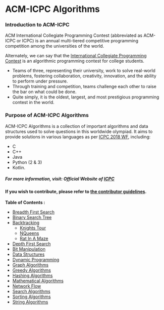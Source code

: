 # ACM-ICPC Algorithms

### Introduction to ACM-ICPC
ACM International Collegiate Programming Contest (abbreviated as ACM-ICPC or ICPC) is an annual multi-tiered competitive programming competition among the universities of the world.

Alternately, we can say that the [International Collegiate Programming Contest](https://en.wikipedia.org/wiki/ACM_International_Collegiate_Programming_Contest) is an algorithmic programming contest for college students.
- Teams of three, representing their university, work to solve real-world problems, fostering collaboration, creativity, innovation, and the ability to perform under pressure.
- Through training and competition, teams challenge each other to raise the bar on what could be done.
- Quite simply, it is the oldest, largest, and most prestigious programming contest in the world.

### Purpose of ACM-ICPC Algorithms
ACM-ICPC Algorithms is a collection of important algorithms and data structures used to solve questions in this worldwide olympiad. It aims to provide solutions in various languages as per [ICPC 2018 WF](https://icpc.baylor.edu/worldfinals/programming-environment), including:
-  C
-  C++
-  Java
-  Python (2 & 3)
-  Kotlin.
##### For more information, visit: **Official Website of [ICPC](https://icpc.baylor.edu/)**

#### If you wish to contribute, please refer to [the contributor guidelines](https://github.com/matthewsamuel95/ACM-ICPC-Algorithms/blob/master/CONTRIBUTING.md).

**Table of Contents :**

* [Breadth First Search](/BFS)
* [Binary Search Tree](/BST)
* [Backtracking](/BackTracking)
   * [Knights Tour](/BackTracking/KnightsTour)
   * [NQueens](/BackTracking/NQueens)
   * [Rat In A Maze](/Backtracking/RatInAMaze)
* [Depth First Search](/DFS)
* [Bit Manipulation](/BitManipulation)
* [Data Structures](/Data%20Structures)
* [Dynamic Programming](/DP)
* [Graph Algorithms](/Graph)
* [Greedy Algorithms](/Greedy/Kruskal’sMinimumSpanningTree)
* [Hashing Algorithms](/Hashing)
* [Mathematical Algorithms](/Math)
* [Network Flow](/NetworkFlow)
* [Search Algorithms](/Search)
* [Sorting Algorithms](/Sorting)
* [String Algorithms](/String)
